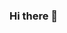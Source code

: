 ### Hi there 👋

<!--
**f1atteee/f1atteee** is a ✨ _special_ ✨ repository because its `README.md` (this file) appears on your GitHub profile.

Here are some ideas to get you started:

- 🔭 I’m currently working on university project
- 🌱 I’m currently learning java and c#
- 👯 I’m looking to collaborate on ...
- 🤔 I’m looking for help with java learning projects
- 💬 Ask me about how to find first job as java developer
- ⚡ Fun fact: i love apricots
-->

